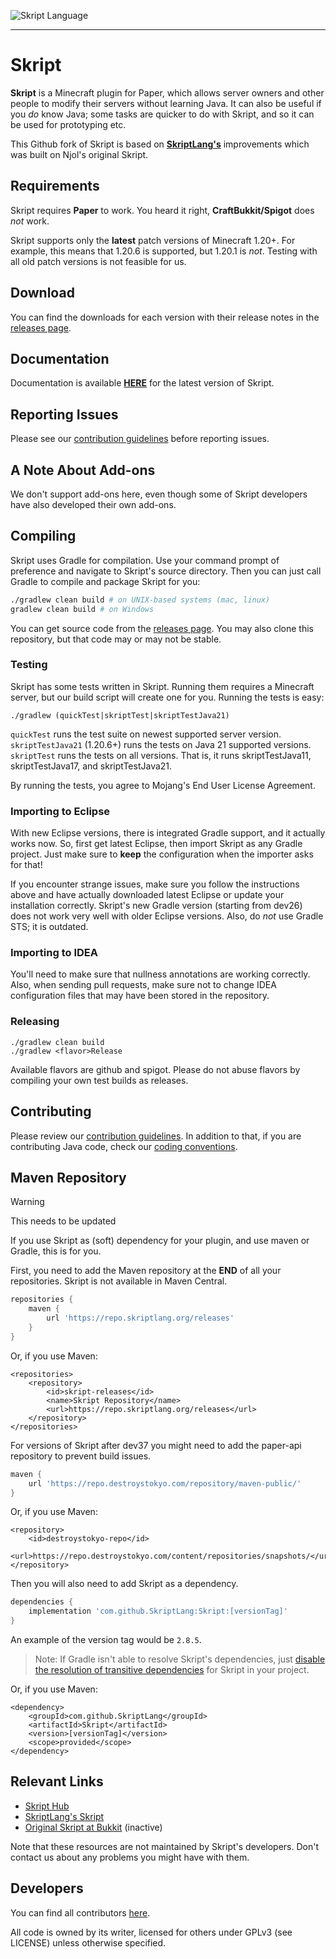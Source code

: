 ![Skript Language](.github/assets/Cover.jpg)

---

# Skript
**Skript** is a Minecraft plugin for Paper, which allows server owners and other people
to modify their servers without learning Java. It can also be useful if you
*do* know Java; some tasks are quicker to do with Skript, and so it can be used
for prototyping etc.

This Github fork of Skript is based on [**SkriptLang's**](https://github.com/SkriptLang/Skript) improvements which was built
on Njol's original Skript.

## Requirements
Skript requires **Paper** to work. You heard it right, **CraftBukkit/Spigot** does *not* work.

Skript supports only the **latest** patch versions of Minecraft 1.20+.
For example, this means that 1.20.6 is supported, but 1.20.1 is *not*.
Testing with all old patch versions is not feasible for us.

## Download
You can find the downloads for each version with their release notes in the [releases page](https://github.com/SkriptDev/Skript/releases).

## Documentation
Documentation is available [**HERE**](https://skriptdev.github.io/docs/Skript/latest) for the
latest version of Skript.

## Reporting Issues
Please see our [contribution guidelines](https://github.com/SkriptDev/Skript/blob/master/.github/contributing.md)
before reporting issues.

[//]: # (## Help Us Test)

[//]: # (Wanting to help test Skript's new features and releases?)

[//]: # (You can head on over to our [Official Testing Discord]&#40;https://discord.gg/ZPsZAg6ygu&#41;, and whenever we start testing new features/releases you will be the first to know.)

[//]: # ()
[//]: # (Please note this is not a help Discord.)

[//]: # (If you require assistance with how to use Skript please check out the [Relevant Links]&#40;https://github.com/SkriptLang/Skript#relevant-links&#41; section for a list of available resources to assist you.)

## A Note About Add-ons
We don't support add-ons here, even though some of Skript developers have also
developed their own add-ons.

## Compiling
Skript uses Gradle for compilation. Use your command prompt of preference and
navigate to Skript's source directory. Then you can just call Gradle to compile
and package Skript for you:

```bash
./gradlew clean build # on UNIX-based systems (mac, linux)
gradlew clean build # on Windows
```

You can get source code from the [releases page](https://github.com/SkriptDev/Skript/releases).
You may also clone this repository, but that code may or may not be stable.

### Testing
Skript has some tests written in Skript. Running them requires a Minecraft
server, but our build script will create one for you. Running the tests is easy:

```
./gradlew (quickTest|skriptTest|skriptTestJava21)
```

<code>quickTest</code> runs the test suite on newest supported server version.
<code>skriptTestJava21</code> (1.20.6+) runs the tests on Java 21 supported versions.
<code>skriptTest</code> runs the tests on all versions.
That is, it runs skriptTestJava11, skriptTestJava17, and skriptTestJava21.

By running the tests, you agree to Mojang's End User License Agreement.

### Importing to Eclipse
With new Eclipse versions, there is integrated Gradle support, and it actually works now.
So, first get latest Eclipse, then import Skript as any Gradle project. Just
make sure to **keep** the configuration when the importer asks for that!

If you encounter strange issues, make sure you follow the instructions above and have
actually downloaded latest Eclipse or update your installation correctly. Skript's
new Gradle version (starting from dev26) does not work very well with older Eclipse
versions. Also, do *not* use Gradle STS; it is outdated.

### Importing to IDEA
You'll need to make sure that nullness annotations are working correctly. Also,
when sending pull requests, make sure not to change IDEA configuration files
that may have been stored in the repository.

### Releasing
```
./gradlew clean build
./gradlew <flavor>Release
```
Available flavors are github and spigot. Please do not abuse flavors by
compiling your own test builds as releases.

## Contributing
Please review our [contribution guidelines](https://github.com/SkriptDev/Skript/blob/master/.github/contributing.md).
In addition to that, if you are contributing Java code, check our
[coding conventions](https://github.com/SkriptDev/Skript/blob/master/code-conventions.md).

## Maven Repository

[//]: # (TODO)
> [!WARNING]
> This needs to be updated

If you use Skript as (soft) dependency for your plugin, and use maven or Gradle,
this is for you.

First, you need to add the Maven repository at the **END** of all your repositories. Skript is not available in Maven Central.
```gradle
repositories {
    maven {
        url 'https://repo.skriptlang.org/releases'
    }
}
```

Or, if you use Maven:
```maven
<repositories>
    <repository>
        <id>skript-releases</id>
        <name>Skript Repository</name>
        <url>https://repo.skriptlang.org/releases</url>
    </repository>
</repositories>
```

For versions of Skript after dev37 you might need to add the paper-api repository to prevent build issues.

```gradle
maven {
    url 'https://repo.destroystokyo.com/repository/maven-public/'
}
```

Or, if you use Maven:
```maven
<repository>
    <id>destroystokyo-repo</id>
    <url>https://repo.destroystokyo.com/content/repositories/snapshots/</url>
</repository>
```

Then you will also need to add Skript as a dependency.
```gradle
dependencies {
    implementation 'com.github.SkriptLang:Skript:[versionTag]'
}
```

An example of the version tag would be ```2.8.5```.

> Note: If Gradle isn't able to resolve Skript's dependencies, just [disable the resolution of transitive dependencies](https://docs.gradle.org/current/userguide/resolution_rules.html#sec:disabling_resolution_transitive_dependencies) for Skript in your project.

Or, if you use Maven:
```
<dependency>
    <groupId>com.github.SkriptLang</groupId>
    <artifactId>Skript</artifactId>
    <version>[versionTag]</version>
    <scope>provided</scope>
</dependency>
```

## Relevant Links
* [Skript Hub](https://skripthub.net)
* [SkriptLang's Skript](https://github.com/SkriptLang/Skript)
* [Original Skript at Bukkit](https://dev.bukkit.org/bukkit-plugins/skript) (inactive)

Note that these resources are not maintained by Skript's developers. Don't
contact us about any problems you might have with them.

## Developers
You can find all contributors [here](https://github.com/SkriptDev/Skript/graphs/contributors).

All code is owned by its writer, licensed for others under GPLv3 (see LICENSE)
unless otherwise specified.
